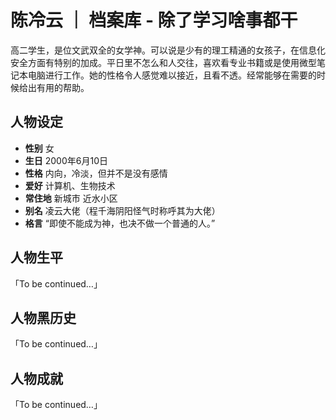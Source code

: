 # 陈冷云 ｜ 档案库 - 除了学习啥事都干
高二学生，是位文武双全的女学神。可以说是少有的理工精通的女孩子，在信息化安全方面有特别的加成。平日里不怎么和人交往，喜欢看专业书籍或是使用微型笔记本电脑进行工作。她的性格令人感觉难以接近，且看不透。经常能够在需要的时候给出有用的帮助。

## 人物设定
- **性别** 女
- **生日** 2000年6月10日
- **性格** 内向，冷淡，但并不是没有感情
- **爱好** 计算机、生物技术
- **常住地** 新城市 近水小区
- **别名** 凌云大佬（程千海阴阳怪气时称呼其为大佬）
- **格言** “即使不能成为神，也决不做一个普通的人。”

## 人物生平
「To be continued…」

## 人物黑历史
「To be continued…」

## 人物成就
「To be continued…」
